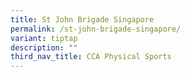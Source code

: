 ```yaml
---
title: St John Brigade Singapore
permalink: /st-john-brigade-singapore/
variant: tiptap
description: ""
third_nav_title: CCA Physical Sports
---
```

<p></p>